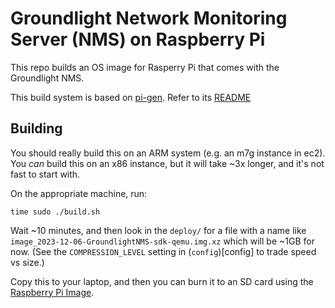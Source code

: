 # Groundlight Network Monitoring Server (NMS) on Raspberry Pi

This repo builds an OS image for Rasperry Pi that comes with the Groundlight NMS.

This build system is based on [pi-gen](https://github.com/RPi-Distro/pi-gen).  Refer to its [README](PI-GEN-README.md)

## Building

You should really build this on an ARM system (e.g. an m7g instance in ec2).  
You _can_ build this on an x86 instance, but it will take ~3x longer, and it's not fast to start with.

On the appropriate machine, run:

```
time sudo ./build.sh
```

Wait ~10 minutes, and then look in the `deploy/` for a file with a name like
`image_2023-12-06-GroundlightNMS-sdk-qemu.img.xz` which will be ~1GB for now.
(See the `COMPRESSION_LEVEL` setting in (`config`)[config] to trade speed vs size.)

Copy this to your laptop, and then you can burn it to an SD card using the [Raspberry Pi Image](https://github.com/raspberrypi/rpi-imager).

